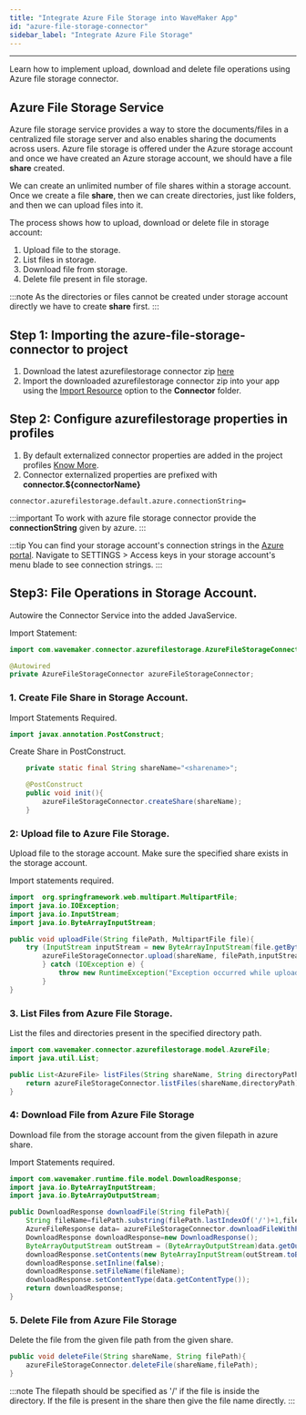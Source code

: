 ```yaml
---
title: "Integrate Azure File Storage into WaveMaker App"
id: "azure-file-storage-connector"
sidebar_label: "Integrate Azure File Storage"
---
```

---

Learn how to implement upload, download and delete file operations using Azure file storage connector.

## Azure File Storage Service

Azure file storage service provides a way to store the documents/files in a centralized file storage server and also enables sharing the documents across users. Azure file storage is offered under the Azure storage account and once we have created an Azure storage account, we should have a file **share** created.

We can create an unlimited number of file shares within a storage account. Once we create a file **share**, then we can create directories, just like folders, and then we can upload files into it.

The process shows how to upload, download or delete file in storage account:

1. Upload file to the storage.
2. List files in storage.
3. Download file from storage.
4. Delete file present in file storage.

:::note
 As the directories or files cannot be created under storage account directly we have to create **share** first.
:::

## Step 1: Importing the azure-file-storage-connector to project

1. Download the latest azurefilestorage connector zip [here](https://github.com/wavemaker/azure-file-storage-connector/releases)
2. Import the downloaded azurefilestorage connector zip into your app using the [Import Resource](/learn/app-development/services/3rd-party-libraries) option to the **Connector** folder.

## Step 2: Configure azurefilestorage properties in profiles
1. By default externalized connector properties are added in the project profiles [Know More](/learn/connectors/connectors-import#externalizing-connector-properties).
2. Connector externalized properties are prefixed with **connector.${connectorName}**

`
connector.azurefilestorage.default.azure.connectionString=
`

:::important
To work with azure file storage connector provide the **connectionString** given by azure.
:::

:::tip
You can find your storage account's connection strings in the [Azure portal](https://portal.azure.com). Navigate to SETTINGS > Access keys in your storage account's menu blade to see connection strings.
:::

## Step3: File Operations in Storage Account.
Autowire the Connector Service into the added JavaService.

Import Statement: 
```Java
import com.wavemaker.connector.azurefilestorage.AzureFileStorageConnector;
```
```Java
@Autowired
private AzureFileStorageConnector azureFileStorageConnector;
```

### 1. Create File Share in Storage Account.

Import Statements Required.
```Java
import javax.annotation.PostConstruct;
```

Create Share in PostConstruct.
```Java
    private static final String shareName="<sharename>";

    @PostConstruct
    public void init(){
        azureFileStorageConnector.createShare(shareName); 
    }
```

### 2: Upload file to Azure File Storage.

Upload file to the storage account. Make sure the specified share exists in the storage account.

Import statements required.
```Java
import  org.springframework.web.multipart.MultipartFile;
import java.io.IOException;
import java.io.InputStream;
import java.io.ByteArrayInputStream;
```

```Java
public void uploadFile(String filePath, MultipartFile file){
    try (InputStream inputStream = new ByteArrayInputStream(file.getBytes())) {
        azureFileStorageConnector.upload(shareName, filePath,inputStream);
        } catch (IOException e) {
            throw new RuntimeException("Exception occurred while uploading file: "+e);
        }
}
```

### 3. List Files from Azure File Storage.
List the files and directories present in the specified directory path.

```Java
import com.wavemaker.connector.azurefilestorage.model.AzureFile;
import java.util.List;
```

```Java
public List<AzureFile> listFiles(String shareName, String directoryPath){
    return azureFileStorageConnector.listFiles(shareName,directoryPath);
}
```

### 4: Download File from Azure File Storage

Download file from the storage account from the given filepath in azure share.

Import Statements required.
```Java
import com.wavemaker.runtime.file.model.DownloadResponse;
import java.io.ByteArrayInputStream;
import java.io.ByteArrayOutputStream;
```

```Java
public DownloadResponse downloadFile(String filePath){
    String fileName=filePath.substring(filePath.lastIndexOf('/')+1,filePath.length());
    AzureFileResponse data= azureFileStorageConnector.downloadFileWithProperties(shareName,filePath);
    DownloadResponse downloadResponse=new DownloadResponse();
    ByteArrayOutputStream outStream = (ByteArrayOutputStream)data.getOutputStream();
    downloadResponse.setContents(new ByteArrayInputStream(outStream.toByteArray()));
    downloadResponse.setInline(false);
    downloadResponse.setFileName(fileName);
    downloadResponse.setContentType(data.getContentType());
    return downloadResponse;
}
```

### 5. Delete File from Azure File Storage
Delete the file from the given file path from the given share.

```Java
public void deleteFile(String shareName, String filePath){
    azureFileStorageConnector.deleteFile(shareName,filePath);
}
```

:::note
 The filepath should be specified as '/' if the file is inside the directory. If the file is present in the share then give the file name directly.
:::